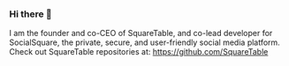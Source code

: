 ### Hi there 👋
I am the founder and co-CEO of SquareTable, and co-lead developer for SocialSquare, the private, secure, and user-friendly social media platform.
Check out SquareTable repositories at: https://github.com/SquareTable

<!--
**Sebastian-Webster/Sebastian-Webster** is a ✨ _special_ ✨ repository because its `README.md` (this file) appears on your GitHub profile.

Here are some ideas to get you started:

- 🔭 I’m currently working on ...
- 🌱 I’m currently learning ...
- 👯 I’m looking to collaborate on ...
- 🤔 I’m looking for help with ...
- 💬 Ask me about ...
- 📫 How to reach me: ...
- 😄 Pronouns: ...
- ⚡ Fun fact: ...
-->
